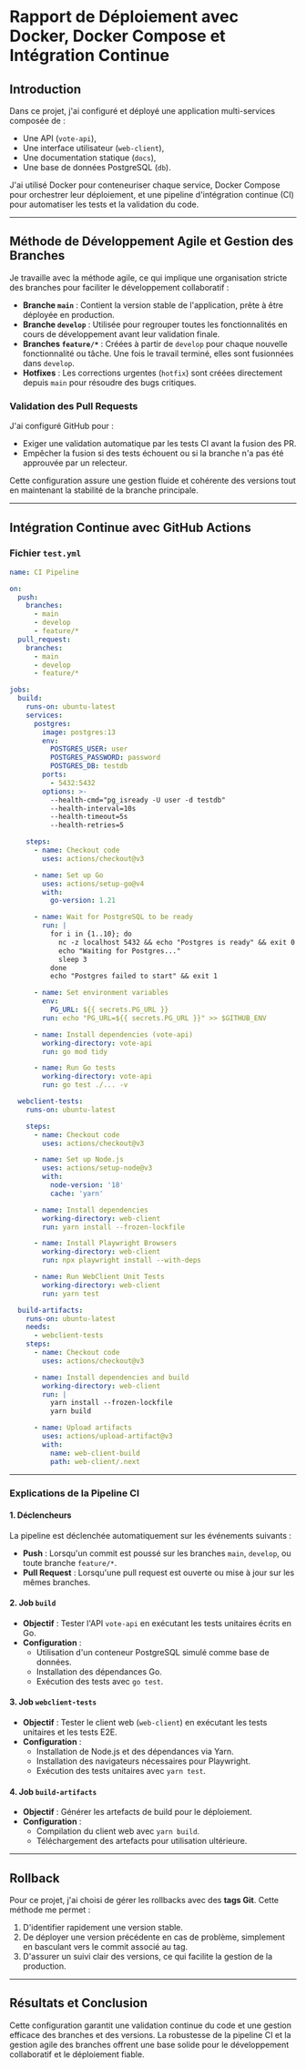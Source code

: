# Rapport de Déploiement avec Docker, Docker Compose et Intégration Continue

## Introduction
Dans ce projet, j'ai configuré et déployé une application multi-services composée de :
- Une API (`vote-api`),
- Une interface utilisateur (`web-client`),
- Une documentation statique (`docs`),
- Une base de données PostgreSQL (`db`).

J'ai utilisé Docker pour conteneuriser chaque service, Docker Compose pour orchestrer leur déploiement, et une pipeline d'intégration continue (CI) pour automatiser les tests et la validation du code.

---

## Méthode de Développement Agile et Gestion des Branches

Je travaille avec la méthode agile, ce qui implique une organisation stricte des branches pour faciliter le développement collaboratif :
- **Branche `main`** : Contient la version stable de l'application, prête à être déployée en production.
- **Branche `develop`** : Utilisée pour regrouper toutes les fonctionnalités en cours de développement avant leur validation finale.
- **Branches `feature/*`** : Créées à partir de `develop` pour chaque nouvelle fonctionnalité ou tâche. Une fois le travail terminé, elles sont fusionnées dans `develop`.
- **Hotfixes** : Les corrections urgentes (`hotfix`) sont créées directement depuis `main` pour résoudre des bugs critiques.

### Validation des Pull Requests
J'ai configuré GitHub pour :
- Exiger une validation automatique par les tests CI avant la fusion des PR.
- Empêcher la fusion si des tests échouent ou si la branche n'a pas été approuvée par un relecteur.

Cette configuration assure une gestion fluide et cohérente des versions tout en maintenant la stabilité de la branche principale.

---

## Intégration Continue avec GitHub Actions

### Fichier `test.yml`

```yaml
name: CI Pipeline

on:
  push:
    branches:
      - main
      - develop
      - feature/*
  pull_request:
    branches:
      - main
      - develop
      - feature/*

jobs:
  build:
    runs-on: ubuntu-latest
    services:
      postgres:
        image: postgres:13
        env:
          POSTGRES_USER: user
          POSTGRES_PASSWORD: password
          POSTGRES_DB: testdb
        ports:
          - 5432:5432
        options: >-
          --health-cmd="pg_isready -U user -d testdb"
          --health-interval=10s
          --health-timeout=5s
          --health-retries=5

    steps:
      - name: Checkout code
        uses: actions/checkout@v3

      - name: Set up Go
        uses: actions/setup-go@v4
        with:
          go-version: 1.21

      - name: Wait for PostgreSQL to be ready
        run: |
          for i in {1..10}; do
            nc -z localhost 5432 && echo "Postgres is ready" && exit 0
            echo "Waiting for Postgres..."
            sleep 3
          done
          echo "Postgres failed to start" && exit 1

      - name: Set environment variables
        env:
          PG_URL: ${{ secrets.PG_URL }}
        run: echo "PG_URL=${{ secrets.PG_URL }}" >> $GITHUB_ENV

      - name: Install dependencies (vote-api)
        working-directory: vote-api
        run: go mod tidy

      - name: Run Go tests
        working-directory: vote-api
        run: go test ./... -v

  webclient-tests:
    runs-on: ubuntu-latest

    steps:
      - name: Checkout code
        uses: actions/checkout@v3

      - name: Set up Node.js
        uses: actions/setup-node@v3
        with:
          node-version: '18'
          cache: 'yarn'

      - name: Install dependencies
        working-directory: web-client
        run: yarn install --frozen-lockfile

      - name: Install Playwright Browsers
        working-directory: web-client
        run: npx playwright install --with-deps

      - name: Run WebClient Unit Tests
        working-directory: web-client
        run: yarn test

  build-artifacts:
    runs-on: ubuntu-latest
    needs:
      - webclient-tests
    steps:
      - name: Checkout code
        uses: actions/checkout@v3

      - name: Install dependencies and build
        working-directory: web-client
        run: |
          yarn install --frozen-lockfile
          yarn build

      - name: Upload artifacts
        uses: actions/upload-artifact@v3
        with:
          name: web-client-build
          path: web-client/.next
```

---

### Explications de la Pipeline CI

#### 1. **Déclencheurs**
La pipeline est déclenchée automatiquement sur les événements suivants :
- **Push** : Lorsqu'un commit est poussé sur les branches `main`, `develop`, ou toute branche `feature/*`.
- **Pull Request** : Lorsqu'une pull request est ouverte ou mise à jour sur les mêmes branches.

#### 2. **Job `build`**
- **Objectif** : Tester l'API `vote-api` en exécutant les tests unitaires écrits en Go.
- **Configuration** :
  - Utilisation d'un conteneur PostgreSQL simulé comme base de données.
  - Installation des dépendances Go.
  - Exécution des tests avec `go test`.

#### 3. **Job `webclient-tests`**
- **Objectif** : Tester le client web (`web-client`) en exécutant les tests unitaires et les tests E2E.
- **Configuration** :
  - Installation de Node.js et des dépendances via Yarn.
  - Installation des navigateurs nécessaires pour Playwright.
  - Exécution des tests unitaires avec `yarn test`.

#### 4. **Job `build-artifacts`**
- **Objectif** : Générer les artefacts de build pour le déploiement.
- **Configuration** :
  - Compilation du client web avec `yarn build`.
  - Téléchargement des artefacts pour utilisation ultérieure.

---

## Rollback
Pour ce projet, j'ai choisi de gérer les rollbacks avec des **tags Git**. Cette méthode me permet :
1. D'identifier rapidement une version stable.
2. De déployer une version précédente en cas de problème, simplement en basculant vers le commit associé au tag.
3. D'assurer un suivi clair des versions, ce qui facilite la gestion de la production.

---

## Résultats et Conclusion

Cette configuration garantit une validation continue du code et une gestion efficace des branches et des versions. La robustesse de la pipeline CI et la gestion agile des branches offrent une base solide pour le développement collaboratif et le déploiement fiable.
